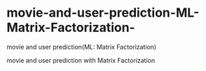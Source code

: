 # movie-and-user-prediction-ML-Matrix-Factorization-
movie and user prediction(ML: Matrix Factorization)

movie and user prediction with Matrix Factorization
